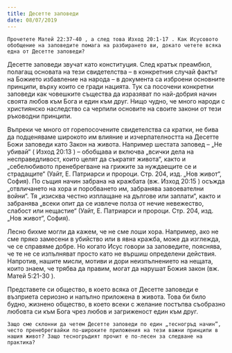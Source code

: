```yaml
---
title: Десетте заповеди
date: 08/07/2019
---
```


`Прочетете Матей 22:37-40 , а след това Изход 20:1-17 . Как Исусовото обобщение на заповедите помага на разбирането ви, докато четете всяка една от Десетте заповеди?`

Десетте заповеди звучат като конституция. След кратък преамбюл, полагащ основата на тези свидетелства – в конкретния случай фактът на Божието избавление на народа – в документа са изброени основните принципи, върху които се гради нацията. Тук са посочени конкретни заповеди как човешките същества да изразяват по най-добрия начин своята любов към Бога и един към друг. Нищо чудно, че много народи с християнско наследство са черпили основите на своите закони от тези ръководни принципи.

Въпреки че много от горепосочените свидетелства са кратки, не бива да подценяваме широкото им влияние и изчерпателността на Десетте Божи заповеди като Закон на живота. Например шестата заповед – „Не убивай“ ( Изход 20:13 ) – обобщава и включва „всички дела на несправедливост, които целят да съкратят живота“, както и „себелюбивото пренебрегване на грижите за нуждаещите се и страдащите“ (Уайт, Е. Патриарси и пророци. Стр. 204, изд. „Нов живот“, София). По същия начин забрана на кражбата (вж. Изход 20:15 ) осъжда „отвличането на хора и поробването им, забранява завоевателни войни“. Тя „изисква честно изплащане на дългове или заплати“, както и забранява „всеки опит да се извлече полза от нечие невежество, слабост или нещастие“ (Уайт, Е. Патриарси и пророци. Стр. 204, изд. „Нов живот“, София).

Лесно бихме могли да кажем, че не сме лоши хора. Например, ако не сме пряко замесени в убийство или в явна кражба, може да изглежда, че се справяме добре. Но когато Исус говори за заповедите, пояснява, че те не се изпълняват просто като не вършиш определени действия. Напротив, нашите мисли, мотиви и дори неизпълнението на нещата, които знаем, че трябва да правим, могат да нарушат Божия закон (вж. Матей 5:21-30 ).

Представете си общество, в което всяка от Десетте заповеди е възприета сериозно и напълно приложена в живота. Това би било будно, жизнено общество, в което всеки с желание постъпва съобразно любовта си към Бога чрез любов и загриженост един към друг.

`Защо сме склонни да четем Десетте заповеди по един „тесногръд начин”, често пренебрегвайки по-широките приложения на тези важни принципи в нашия живот? Защо тесногръдият прочит е по-лесен за следване на практика?`
